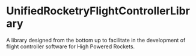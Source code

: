 # UnifiedRocketryFlightControllerLibrary
A library designed from the bottom up to facilitate in the development of flight controller software for High Powered Rockets.

